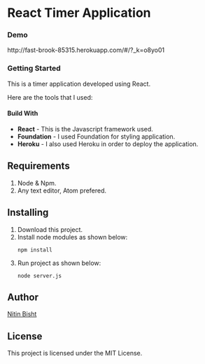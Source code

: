 <h1>React Timer Application</h1>

<h3>Demo</h3>
http://fast-brook-85315.herokuapp.com/#/?_k=o8yo01

<h3>Getting Started</h3>

This is a timer application developed using React.

Here are the tools that I used:

<h4>Build With</h4>

<ul>
<li><b>React</b> - This is the Javascript framework used.</li>

<li><b>Foundation</b> - I used Foundation for styling application.</li>

<li><b>Heroku</b> - I also used Heroku in order to deploy the application.</li>

</ul>

## Requirements

<ol>
<li>Node & Npm.</li>

<li>Any text editor, Atom prefered.</li>
</ol>

## Installing

<ol>
<li>Download this project.</li>

<li>Install node modules as shown below:</li>


```npm install```

<li>Run project as shown below:</li>

```node server.js```
</ol>

## Author
<a href="https://github.com/Nitin96Bisht">Nitin Bisht</a>

## License 
This project is licensed under the MIT License.

